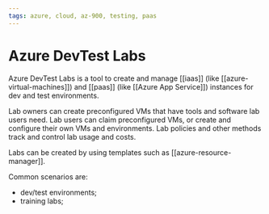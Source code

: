 ```yaml
---
tags: azure, cloud, az-900, testing, paas
---
```


# Azure DevTest Labs

Azure DevTest Labs is a tool to create and manage [[iaas]] (like [[azure-virtual-machines]]) and [[paas]] (like [[Azure App Service]]) instances for dev and test environments.

Lab owners can create preconfigured VMs that have tools and software lab users need. Lab users can claim preconfigured VMs, or create and configure their own VMs and environments. Lab policies and other methods track and control lab usage and costs.

Labs can be created by using templates such as [[azure-resource-manager]].

Common scenarios are:

- dev/test environments;
- training labs;
